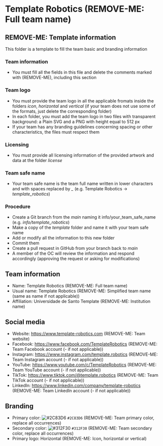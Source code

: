 # Template Robotics (REMOVE-ME: Full team name)
## REMOVE-ME: Template information
This folder is a template to fill the team basic and branding information

### Team information
- You must fill all the fields in this file and delete the comments marked with (REMOVE-ME), including this section

### Team logo
- You must provide the team logo in all the applicable fromats inside the folders *icon*, *horizontal* and *vertical* (if your team does not use some of the formats, just delete the corresponding folder)
- In each folder, you must add the team logo in two files with transparent background: a Plain SVG and a PNG with height equal to 512 px
- If your team has any branding guidelines concerning spacing or other characteristics, the files must respect them

### Licensing
- You must provide all licensing information of the provided artwork and data at the folder *license*

### Team safe name
- Your team safe name is the team full name written in lower characters and with spaces replaced by *_* (e.g. Template Robotics -> *template_robotics*)

### Procedure
- Create a Git branch from the *main* naming it info/your_team_safe_name (e.g. *info/template_robotics*)
- Make a copy of the *template* folder and name it with your team safe name
- Add or modify all the information to this new folder
- Commit them
- Create a pull request in GitHub from your branch back to *main*
- A member of the OC will review the information and respond accordingly (approving the request or asking for modifications)


## Team information
- Name: Template Robotics (REMOVE-ME: Full team name)
- Usual name: Template Robotics (REMOVE-ME: Simplified team name (same as name if not applicable))
- Affiliation: Universidade de Santo Template (REMOVE-ME: Institution name)

## Social media
- Website: https://www.template-robotics.com (REMOVE-ME: Team website)
- Facebook: https://www.facebook.com/TemplateRobotics (REMOVE-ME: Team Facebook account (- if not applicable))
- Instagram: https://www.instagram.com/template.robotics (REMOVE-ME: Team Instagram account (- if not applicable))
- YouTube: https://www.youtube.com/c/TemplateRobotics (REMOVE-ME: Team YouTube account (- if not applicable))
- TikTok: https://www.tiktok.com/@template.robotics (REMOVE-ME: Team TikTok account (- if not applicable))
- LinkedIn: https://www.linkedin.com/company/template-robotics (REMOVE-ME: Team LinkedIn account (- if not applicable))

## Branding
- Primary color: ![#2C83D6](https://placehold.co/15x15/2C83D6/2C83D6.png) `#2C83D6` (REMOVE-ME: Team primary color, replace all occurrences)
- Secondary color: ![#312F30](https://placehold.co/15x15/312F30/312F30.png) `#312F30` (REMOVE-ME: Team secondary color, replace all occurrences)
- Primary logo: Horizontal (REMOVE-ME: Icon, horizontal or vertical)
